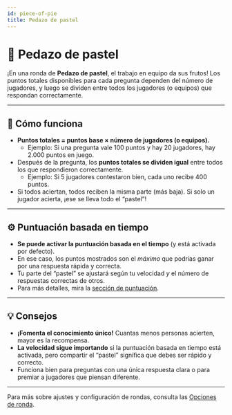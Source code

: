```yaml
---
id: piece-of-pie
title: Pedazo de pastel
---
```


# 🥧 Pedazo de pastel

¡En una ronda de **Pedazo de pastel**, el trabajo en equipo da sus frutos! Los puntos totales disponibles para cada pregunta dependen del número de jugadores, y luego se dividen entre todos los jugadores (o equipos) que respondan correctamente.

---

## 📝 Cómo funciona

- **Puntos totales = puntos base × número de jugadores (o equipos).**
    - Ejemplo: Si una pregunta vale 100 puntos y hay 20 jugadores, hay 2.000 puntos en juego.
- Después de la pregunta, los **puntos totales se dividen igual** entre todos los que respondieron correctamente.
    - Ejemplo: Si 5 jugadores contestaron bien, cada uno recibe 400 puntos.
- Si todos aciertan, todos reciben la misma parte (más baja). Si solo un jugador acierta, ¡ese se lleva todo el “pastel”!

---

## ⚙️ Puntuación basada en tiempo

- **Se puede activar la puntuación basada en el tiempo** (y está activada por defecto).
- En ese caso, los puntos mostrados son el _máximo_ que podrías ganar por una respuesta rápida y correcta.
- Tu parte del “pastel” se ajustará según tu velocidad _y_ el número de respuestas correctas de otros.
- Para más detalles, mira la [sección de puntuación](../editor/008-round-options.md#scoring).

---

## 💡 Consejos

- **¡Fomenta el conocimiento único!** Cuantas menos personas acierten, mayor es la recompensa.
- **La velocidad sigue importando** si la puntuación basada en tiempo está activada, pero compartir el “pastel” significa que debes ser rápido y correcto.
- Funciona bien para preguntas con una única respuesta clara o para premiar a jugadores que piensan diferente.

---

Para más sobre ajustes y configuración de rondas, consulta las [Opciones de ronda](../editor/008-round-options.md).
